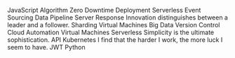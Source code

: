 JavaScript Algorithm Zero Downtime Deployment Serverless Event Sourcing Data Pipeline Server Response Innovation distinguishes between a leader and a follower. Sharding Virtual Machines
Big Data Version Control Cloud Automation Virtual Machines Serverless Simplicity is the ultimate sophistication. API Kubernetes I find that the harder I work, the more luck I seem to have. JWT Python
